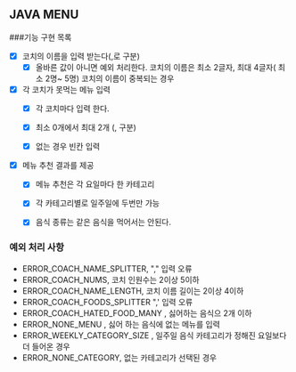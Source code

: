 ## JAVA MENU

###기능 구현 목록
-[X] 코치의 이름을 입력 받는다(,로 구분)
    -[X] 올바른 값이 아니면 예외 처리한다.
    코치의 이름은 최소 2글자, 최대 4글자( 최소 2명~ 5명)
     코치의 이름이 중복되는 경우
-[X] 각 코치가 못먹는 메뉴 입력 
    -[X] 각 코치마다 입력 한다.
    -[X] 최소 0개에서 최대 2개 (, 구분)
    -[X] 없는 경우 빈칸 입력
    
    
-[X] 메뉴 추천 결과를 제공
    -[X] 메뉴 추천은 각 요일마다 한 카테고리 
    -[X] 각 카테고리별로 일주일에 두번만 가능
    -[X] 음식 종류는 같은 음식을 먹어서는 안된다.
  

### 예외 처리 사항
- ERROR_COACH_NAME_SPLITTER, "," 입력 오류
- ERROR_COACH_NUMS, 코치 인원수는 2이상 5이하
- ERROR_COACH_NAME_LENGTH, 코치 이름 길이는 2이상 4이하
- ERROR_COACH_FOODS_SPLITTER ",' 입력 오류
- ERROR_COACH_HATED_FOOD_MANY , 싫어하는 음식으 2개 이하
- ERROR_NONE_MENU , 싫어 하는 음식에 없는 메뉴를 입력
- ERROR_WEEKLY_CATEGORY_SIZE , 일주일 음식 카테고리가 정해진 요일보다 더 들어온 경우
- ERROR_NONE_CATEGORY, 없는 카테고리가 선택된 경우